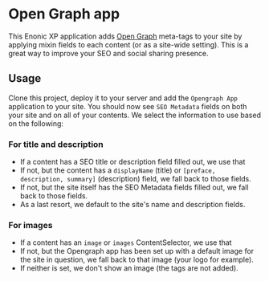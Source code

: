 # Open Graph app

This Enonic XP application adds [Open Graph](http://ogp.me/) meta-tags to your
site by applying mixin fields to each content (or as a site-wide setting). This
is a great way to improve your SEO and social sharing presence.

## Usage

Clone this project, deploy it to your server and add the `Opengraph App`
application to your site. You should now see `SEO Metadata` fields on both
your site and on all of your contents. We select the information to use based on
the following:

### For title and description

- If a content has a SEO title or description field filled out, we use that
- If not, but the content has a `displayName` (title) or
`[preface, description, summary]` (description) field, we fall back to those
fields.
- If not, but the site itself has the SEO Metadata fields filled out, we fall
back to those fields.
- As a last resort, we default to the site's name and description fields.

### For images
- If a content has an `image` or `images` ContentSelector, we use that
- If not, but the Opengraph app has been set up with a default image for the
site in question, we fall back to that image (your logo for example).
- If neither is set, we don't show an image (the tags are not added).
